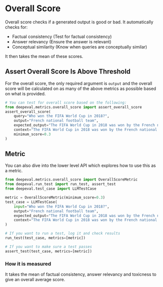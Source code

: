 # Overall Score

Overall score checks if a generated output is good or bad. It automatically checks for:

- Factual consistency (Test for factual consistency)
- Answer relevancy (Ensure the answer is relevant)
- Conceptual similarity (Know when queries are conceptually similar)

It then takes the mean of these scores.

## Assert Overall Score Is Above Threshold

For the overall score, the only required argument is `output` and the overall score will be calculated on as many of the above metrics as possible based on what is provided.

```python
# You can test for overall score based on the following:
from deepeval.metrics.overall_score import assert_overall_score
assert_overall_score(
    query="Who won the FIFA World Cup in 2018?",
    output="French national football team",
    expected_output="The FIFA World Cup in 2018 was won by the French national football team.",
    context="The FIFA World Cup in 2018 was won by the French national football team. They defeated Croatia 4-2 in the final match to claim the championship.",
    minimum_score=0.3
)
```

## Metric

You can also dive into the lower level API which explores how to use this as a metric.

```python
from deepeval.metrics.overall_score import OverallScoreMetric
from deepeval.run_test import run_test, assert_test
from deepeval.test_case import LLMTestCase

metric = OverallScoreMetric(minimum_score=0.3)
test_case = LLMTestCase(
    input="Who won the FIFA World Cup in 2018?",
    output="French national football team",
    expected_output="The FIFA World Cup in 2018 was won by the French national football team.",
    context="The FIFA World Cup in 2018 was won by the French national football team. They defeated Croatia 4-2 in the final match to claim the championship.",
)

# If you want to run a test, log it and check results
run_test(test_case, metrics=[metric])

# If you want to make sure a test passes
assert_test(test_case, metrics=[metric])

```

### How it is measured

It takes the mean of factual consistency, answer relevancy and toxicness to give an overall average score.
